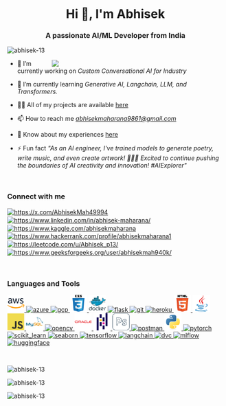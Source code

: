 <!--
*abhisek-13/abhisek-13* is a ✨ special ✨ repository because its README.md (this file) appears on your GitHub profile.

Here are some ideas to get you started:

- 🔭 I’m currently working on ...
- 🌱 I’m currently learning ...
- 👯 I’m looking to collaborate on ...
- 🤔 I’m looking for help with ...
- 💬 Ask me about ...
- 📫 How to reach me: ...
- 😄 Pronouns: ...
- ⚡ Fun fact: ...
-->
<h1 align="center">Hi 👋, I'm Abhisek</h1>
<h3 align="center">A passionate AI/ML Developer from India</h3>


<p align="left"> <img src="https://komarev.com/ghpvc/?username=abhisek-13&label=Profile%20views&color=0e75b6&style=flat" alt="abhisek-13" /> </p>

<img src="https://miro.medium.com/v2/resize:fit:1400/0*nhFc1pNVP-o25Bvt.gif" align="right" width = 400px />

- 🔭 I’m currently working on *Custom Conversational AI for Industry*

- 🌱 I’m currently learning *Generative AI, Langchain, LLM, and Transformers.*

- 👨‍💻 All of my projects are available [here](https://github.com/abhisek-13?tab=repositories)

- 📫 How to reach me *abhisekmaharana9861@gmail.com*

- 📄 Know about my experiences [here](https://drive.google.com/file/d/15SWNOapSvogmbyrF1_dSDM1b1Ro8iOPW/view)

- ⚡ Fun fact *"As an AI engineer, I've trained models to generate poetry, write music, and even create artwork! 🤖🎨🎶 Excited to continue pushing the boundaries of AI creativity and innovation! #AIExplorer"*

<br>

<h3 align="left">Connect with me</h3>
<p align="left">
<a href="https://x.com/AbhisekMah49994" target="blank"><img align="center" src="https://raw.githubusercontent.com/rahuldkjain/github-profile-readme-generator/master/src/images/icons/Social/twitter.svg" alt="https://x.com/AbhisekMah49994" height="30" width="40" /></a>
<a href="https://www.linkedin.com/in/abhisek-maharana/" target="blank"><img align="center" src="https://raw.githubusercontent.com/rahuldkjain/github-profile-readme-generator/master/src/images/icons/Social/linked-in-alt.svg" alt="https://www.linkedin.com/in/abhisek-maharana/" height="30" width="40" /></a>
<a href="https://www.kaggle.com/abhisekmaharana" target="blank"><img align="center" src="https://raw.githubusercontent.com/rahuldkjain/github-profile-readme-generator/master/src/images/icons/Social/kaggle.svg" alt="https://www.kaggle.com/abhisekmaharana" height="30" width="40" /></a>
<a href="https://www.hackerrank.com/profile/abhisekmaharana1" target="blank"><img align="center" src="https://raw.githubusercontent.com/rahuldkjain/github-profile-readme-generator/master/src/images/icons/Social/hackerrank.svg" alt="https://www.hackerrank.com/profile/abhisekmaharana1" height="30" width="40" /></a>
<a href="https://leetcode.com/u/Abhisek_p13/" target="blank"><img align="center" src="https://raw.githubusercontent.com/rahuldkjain/github-profile-readme-generator/master/src/images/icons/Social/leet-code.svg" alt="https://leetcode.com/u/Abhisek_p13/" height="30" width="40" /></a>
<a href="https://www.geeksforgeeks.org/user/abhisekmah940k/" target="blank"><img align="center" src="https://raw.githubusercontent.com/rahuldkjain/github-profile-readme-generator/master/src/images/icons/Social/geeks-for-geeks.svg" alt="https://www.geeksforgeeks.org/user/abhisekmah940k/" height="30" width="40" /></a>
</p>

<br>

<h3 align="left">Languages and Tools</h3>
<p align="left"> <a href="https://aws.amazon.com" target="_blank" rel="noreferrer"> <img src="https://raw.githubusercontent.com/devicons/devicon/master/icons/amazonwebservices/amazonwebservices-original-wordmark.svg" alt="aws" width="40" height="40"/> </a> <a href="https://azure.microsoft.com/en-in/" target="_blank" rel="noreferrer"> <img src="https://www.vectorlogo.zone/logos/microsoft_azure/microsoft_azure-icon.svg" alt="azure" width="40" height="40"/> </a> <a href="https://cloud.google.com" target="_blank" rel="noreferrer"> <img src="https://www.vectorlogo.zone/logos/google_cloud/google_cloud-icon.svg" alt="gcp" width="40" height="40"/> </a> <a href="https://www.w3schools.com/css/" target="_blank" rel="noreferrer"> <img src="https://raw.githubusercontent.com/devicons/devicon/master/icons/css3/css3-original-wordmark.svg" alt="css3" width="40" height="40"/> </a> <a href="https://www.docker.com/" target="_blank" rel="noreferrer"> <img src="https://raw.githubusercontent.com/devicons/devicon/master/icons/docker/docker-original-wordmark.svg" alt="docker" width="40" height="40"/> </a> <a href="https://flask.palletsprojects.com/" target="_blank" rel="noreferrer"> <img src="https://www.vectorlogo.zone/logos/pocoo_flask/pocoo_flask-icon.svg" alt="flask" width="40" height="40"/> </a> <a href="https://git-scm.com/" target="_blank" rel="noreferrer"> <img src="https://www.vectorlogo.zone/logos/git-scm/git-scm-icon.svg" alt="git" width="40" height="40"/> </a> <a href="https://heroku.com" target="_blank" rel="noreferrer"> <img src="https://www.vectorlogo.zone/logos/heroku/heroku-icon.svg" alt="heroku" width="40" height="40"/> </a> <a href="https://www.w3.org/html/" target="_blank" rel="noreferrer"> <img src="https://raw.githubusercontent.com/devicons/devicon/master/icons/html5/html5-original-wordmark.svg" alt="html5" width="40" height="40"/> </a> <a href="https://www.java.com" target="_blank" rel="noreferrer"> <img src="https://raw.githubusercontent.com/devicons/devicon/master/icons/java/java-original.svg" alt="java" width="40" height="40"/> </a> <a href="https://developer.mozilla.org/en-US/docs/Web/JavaScript" target="_blank" rel="noreferrer"> <img src="https://raw.githubusercontent.com/devicons/devicon/master/icons/javascript/javascript-original.svg" alt="javascript" width="40" height="40"/> </a> <a href="https://www.mysql.com/" target="_blank" rel="noreferrer"> <img src="https://raw.githubusercontent.com/devicons/devicon/master/icons/mysql/mysql-original-wordmark.svg" alt="mysql" width="40" height="40"/> </a> <a href="https://opencv.org/" target="_blank" rel="noreferrer"> <img src="https://www.vectorlogo.zone/logos/opencv/opencv-icon.svg" alt="opencv" width="40" height="40"/> </a> <a href="https://www.oracle.com/" target="_blank" rel="noreferrer"> <img src="https://raw.githubusercontent.com/devicons/devicon/master/icons/oracle/oracle-original.svg" alt="oracle" width="40" height="40"/> </a> <a href="https://pandas.pydata.org/" target="_blank" rel="noreferrer"> <img src="https://raw.githubusercontent.com/devicons/devicon/2ae2a900d2f041da66e950e4d48052658d850630/icons/pandas/pandas-original.svg" alt="pandas" width="40" height="40"/> </a> <a href="https://www.photoshop.com/en" target="_blank" rel="noreferrer"> <img src="https://raw.githubusercontent.com/devicons/devicon/master/icons/photoshop/photoshop-line.svg" alt="photoshop" width="40" height="40"/> </a> <a href="https://postman.com" target="_blank" rel="noreferrer"> <img src="https://www.vectorlogo.zone/logos/getpostman/getpostman-icon.svg" alt="postman" width="40" height="40"/> </a> <a href="https://www.python.org" target="_blank" rel="noreferrer"> <img src="https://raw.githubusercontent.com/devicons/devicon/master/icons/python/python-original.svg" alt="python" width="40" height="40"/> </a> <a href="https://pytorch.org/" target="_blank" rel="noreferrer"> <img src="https://www.vectorlogo.zone/logos/pytorch/pytorch-icon.svg" alt="pytorch" width="40" height="40"/> </a> <a href="https://scikit-learn.org/" target="_blank" rel="noreferrer"> <img src="https://upload.wikimedia.org/wikipedia/commons/0/05/Scikit_learn_logo_small.svg" alt="scikit_learn" width="40" height="40"/> </a> <a href="https://seaborn.pydata.org/" target="_blank" rel="noreferrer"> <img src="https://seaborn.pydata.org/_images/logo-mark-lightbg.svg" alt="seaborn" width="40" height="40"/> </a> <a href="https://www.tensorflow.org" target="_blank" rel="noreferrer"> <img src="https://www.vectorlogo.zone/logos/tensorflow/tensorflow-icon.svg" alt="tensorflow" width="40" height="40"/> </a> <a href="https://www.langchain.com/" target="_blank" rel="noreferrer"> <img src="https://cdn.analyticsvidhya.com/wp-content/uploads/2023/07/langchain3.png" alt="langchain" width="40" height="40"/> </a> <a href="https://dvc.org/" target="_blank" rel="noreferrer"> <img src="https://dvc.org/img/logos/dvc.svg" alt="dvc" width="40" height="40"/> </a> <a href="https://mlflow.org/" target="_blank" rel="noreferrer"> <img src="https://mlflow.org/img/mlflow-black.svg" alt="mlflow" width="40" height="40"/> </a> <a href="https://huggingface.co/" target="_blank" rel="noreferrer"> <img src="https://huggingface.co/front/assets/huggingface_logo-noborder.svg" alt="huggingface" width="40" height="40"/> </a> </p>

<br>

<p><img src="https://github-readme-stats.vercel.app/api/top-langs?username=abhisek-13&show_icons=true&locale=en&layout=compact" alt="abhisek-13" /> </p>

<p> <img src="https://github-readme-stats.vercel.app/api?username=abhisek-13&show_icons=true&locale=en" alt="abhisek-13" /> </p>

<p><img src="https://github-readme-streak-stats.herokuapp.com/?user=abhisek-13&" alt="abhisek-13" /></p>
